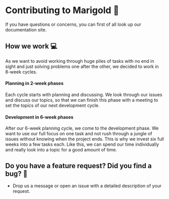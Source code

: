 # Contributing to Marigold 🎉

If you have questions or concerns, you can first of all look up our documentation site.

## How we work 💻

As we want to avoid working through huge piles of tasks with no end in sight and just solving problems one after the other, we decided to work in 8-week cycles.

#### Planning in 2-week phases
Each cycle starts with planning and discussing. We look through our issues and discuss our topics, so that we can finish this phase with a meeting to set the topics of our next development cycle.

#### Development in 6-week phases
After our 6-week planning cycle, we come to the development phase. We want to use our full focus on one task and not rush through a jungle of issues without knowing when the project ends.
This is why we invest six full weeks into a few tasks each. Like this, we can spend our time individually and really look into a topic for a good amount of time.

## Do you have a feature request? Did you find a bug? 🐛

* Drop us a message or open an issue with a detailed description of your request.
